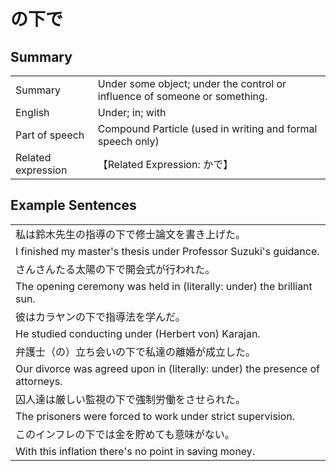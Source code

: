 # の下で

## Summary

<table><tr>   <td>Summary</td>   <td>Under some object; under the control or influence of someone or something.</td></tr><tr>   <td>English</td>   <td>Under; in; with</td></tr><tr>   <td>Part of speech</td>   <td>Compound Particle (used in writing and formal speech only)</td></tr><tr>   <td>Related expression</td>   <td>【Related Expression: かで】</td></tr></table>

## Example Sentences

<table><tr><td>私は鈴木先生の指導の下で修士論文を書き上げた。</td></tr><tr><td>I finished my master's thesis under Professor Suzuki's guidance.</td></tr><tr><td>さんさんたる太陽の下で開会式が行われた。</td></tr><tr><td>The opening ceremony was held in (literally: under) the brilliant sun.</td></tr><tr><td>彼はカラヤンの下で指導法を学んだ。</td></tr><tr><td>He studied conducting under (Herbert von) Karajan.</td></tr><tr><td>弁護士（の）立ち会いの下で私達の離婚が成立した。</td></tr><tr><td>Our divorce was agreed upon in (literally: under) the presence of attorneys.</td></tr><tr><td>囚人達は厳しい監視の下で強制労働をさせられた。</td></tr><tr><td>The prisoners were forced to work under strict supervision.</td></tr><tr><td>このインフレの下では金を貯めても意味がない。</td></tr><tr><td>With this inflation there's no point in saving money.</td></tr></table>

